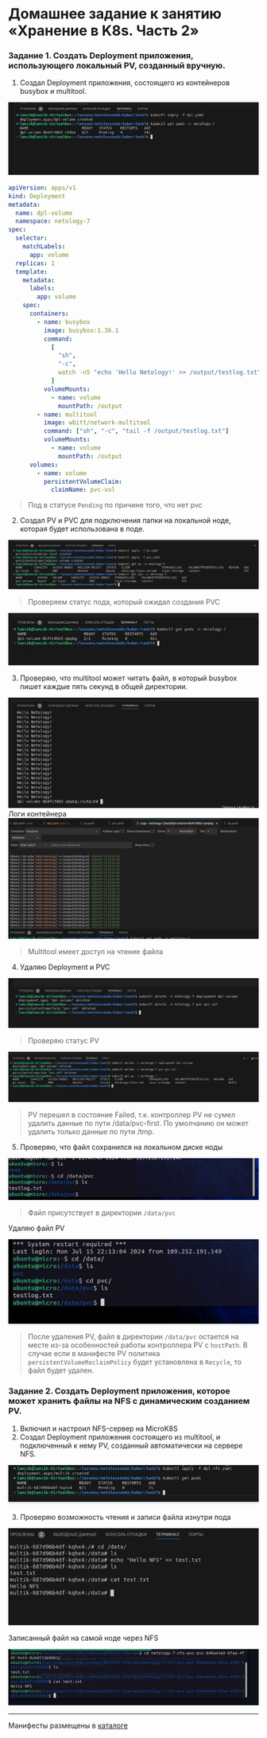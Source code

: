# Домашнее задание к занятию «Хранение в K8s. Часть 2»

### Задание 1. Создать Deployment приложения, использующего локальный PV, созданный вручную.

1. Создал Deployment приложения, состоящего из контейнеров busybox и multitool.

![Скрин](./images/create%20dpl%20task1.jpg)

```yaml
apiVersion: apps/v1
kind: Deployment
metadata:
  name: dpl-volume
  namespace: netology-7
spec:
  selector:
    matchLabels:
      app: volume
  replicas: 1
  template:
    metadata:
      labels:
        app: volume
    spec:
      containers:
        - name: busybox
          image: busybox:1.36.1
          command:
            [
              "sh",
              "-c",
              watch -n5 "echo 'Hello Netology!' >> /output/testlog.txt",
            ]
          volumeMounts:
            - name: volume
              mountPath: /output
        - name: multitool
          image: wbitt/network-multitool
          command: ["sh", "-c", "tail -f /output/testlog.txt"]
          volumeMounts:
            - name: volume
              mountPath: /output
      volumes:
        - name: volume
          persistentVolumeClaim:
            claimName: pvc-vol
```

>Под в статусе `Pending` по причине того, что нет pvc

2. Создал PV и PVC для подключения папки на локальной ноде, которая будет использована в поде.

![Screen](./images/add%20pv%20pvc%20and%20get%20task1.jpg)

>Проверяем статус пода, который ожидал создания PVC

![Скрин](./images/get%20pod%20task1.jpg)

3. Проверяю, что multitool может читать файл, в который busybox пишет каждые пять секунд в общей директории.

![Скриn](./images/write%20logs%20multitool%20task1.jpg)
Логи контейнера
![Скрин](./images/logs%20container%20task1.jpg)

>Multitool имеет доступ на чтение файла

4. Удаляю Deployment и PVC

![Скрин](./images/delete%20dpl%20and%20pvc.jpg)

>Проверяю статус PV

![screen](./images/status%20pv%20after%20delete%20pvc%20and%20dpl.jpg)

>PV перешел в состояние Failed, т.к. контроллер PV не сумел удалить данные по пути /data/pvc-first. По умолчанию он может удалить только данные по пути /tmp.

5. Проверяю, что файл сохранился на локальном диске ноды

![Скрин](./images/file%20on%20node%20task1.jpg)

> Файл присутствует в директории `/data/pvc`

Удаляю файл PV 

![sc](./images/after%20delete%20pv%20node%20task1.jpg)

> После удаления PV, файл в директории `/data/pvc` остается на месте из-за особенностей работы контроллера PV с `hostPath`. В случае если в манифесте PV политика `persistentVolumeReclaimPolicy` будет установлена в `Recycle`, то файл будет удален.

### Задание 2. Создать Deployment приложения, которое может хранить файлы на NFS с динамическим созданием PV.

1. Включил и настроил NFS-сервер на MicroK8S
2. Создал Deployment приложения состоящего из multitool, и подключенный к нему PV, созданный автоматически на сервере NFS.

![sc](./images/add%20dpl%20nfs%20task2.jpg)

3. Проверяю возможность чтения и записи файла изнутри пода

![sc](./images/check%20write%20text%20with%20pod%20task2.jpg)

Записанный файл на самой ноде через NFS

![sc](./images/nfs%20storage%20on%20node%20task2.jpg)

-----
Манифесты размещены в [каталоге](https://github.com/VladimirEremenko-web/devops-netology/tree/main/kuber-homeworks/1-7/configs)